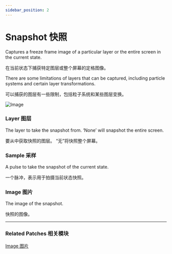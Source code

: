 ```yaml
---
sidebar_position: 2
---
```


# Snapshot 快照

Captures a freeze frame image of a particular layer or the entire screen in the current state.

在当前状态下捕获特定图层或整个屏幕的定格图像。

There are some limitations of layers that can be captured, including particle systems and certain layer transformations.

可以捕获的图层有一些限制，包括粒子系统和某些图层变换。

![Image](https://s3.us-west-2.amazonaws.com/secure.notion-static.com/64801724-2ee7-4d6b-9bfa-9f97821329af/Untitled.png?X-Amz-Algorithm=AWS4-HMAC-SHA256&X-Amz-Content-Sha256=UNSIGNED-PAYLOAD&X-Amz-Credential=AKIAT73L2G45EIPT3X45%2F20220602%2Fus-west-2%2Fs3%2Faws4_request&X-Amz-Date=20220602T182123Z&X-Amz-Expires=86400&X-Amz-Signature=613df0b5f0c885a1720bbf6af7df99ffedad2b51f7f19058cc3ffd161b615236&X-Amz-SignedHeaders=host&response-content-disposition=filename%20%3D%22Untitled.png%22&x-id=GetObject)

### Layer 图层

The layer to take the snapshot from. ‘None’ will snapshot the entire screen.

要从中获取快照的图层。 “无”将快照整个屏幕。

### Sample 采样

A pulse to take the snapshot of the current state.

一个脉冲，表示用于拍摄当前状态快照。

### Image 图片

The image of the snapshot.

快照的图像。

------

### Related Patches 相关模块

[Image 图片](./Image.md)
